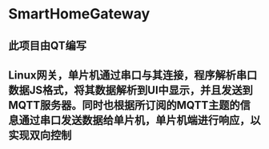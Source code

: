 # SmartHomeGateway
## 此项目由QT编写
## Linux网关，单片机通过串口与其连接，程序解析串口数据JS格式，将其数据解析到UI中显示，并且发送到MQTT服务器。同时也根据所订阅的MQTT主题的信息通过串口发送数据给单片机，单片机端进行响应，以实现双向控制
